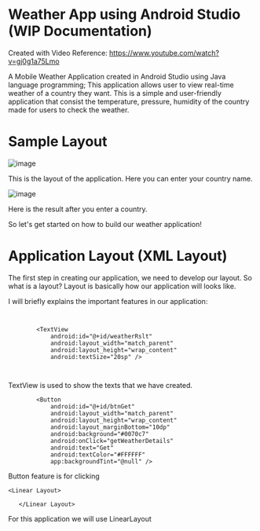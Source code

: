 # Weather App using Android Studio (WIP Documentation)
Created with Video Reference: https://www.youtube.com/watch?v=gj0g1a75Lmo

A Mobile Weather Application created in Android Studio using Java language programming; This application allows user to view real-time weather of a country they want. This is a simple and user-friendly application that consist the temperature, pressure, humidity of the country made for users to check the weather.

# Sample Layout
![image](https://user-images.githubusercontent.com/100700085/198860622-299bece5-ba4c-4911-813d-f3815a1c3c49.png)

This is the layout of the application. Here you can enter your country name.


![image](https://user-images.githubusercontent.com/100700085/198860669-f7134d47-7c53-494b-8d77-bcf02b30da86.png)

Here is the result after you enter a country. 


So let's get started on how to build our weather application! 

# Application Layout (XML Layout)

The first step in creating our application, we need to develop our layout. So what is a layout? Layout is basically how our application will looks like. 

I will briefly explains the important features in our application:

```

    
        <TextView
            android:id="@+id/weatherRslt"
            android:layout_width="match_parent"
            android:layout_height="wrap_content"
            android:textSize="20sp" />

       
```

TextView is used to show the texts that we have created.

```
        <Button
            android:id="@+id/btnGet"
            android:layout_width="match_parent"
            android:layout_height="wrap_content"
            android:layout_marginBottom="10dp"
            android:background="#0070c7"
            android:onClick="getWeatherDetails"
            android:text="Get"
            android:textColor="#FFFFFF"
            app:backgroundTint="@null" />

```

Button feature is for clicking

```
<Linear Layout>

   </Linear Layout>
```

For this application we will use LinearLayout







